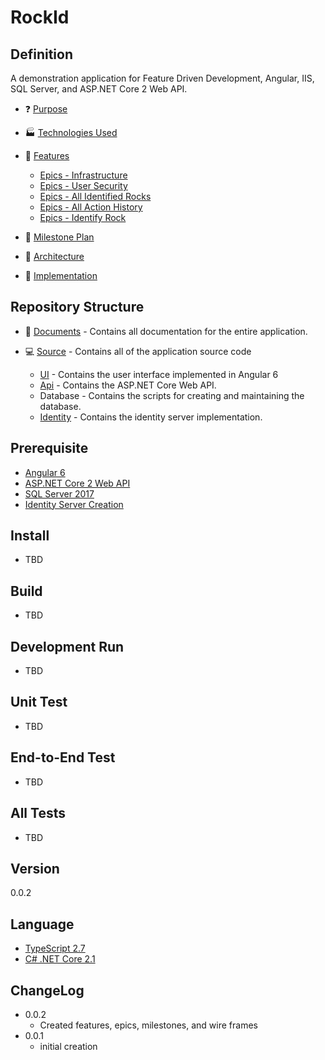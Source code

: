 RockId
======

Definition
----------

A demonstration application for Feature Driven Development, Angular, IIS, SQL Server, and ASP.NET Core 2 Web API.

- :question: [Purpose](Documents/PURPOSE.md)
- :factory: [Technologies Used](Documents/TECHNOLOGIES.md)
- :notebook_with_decorative_cover: [Features](Documents/FEATURES.md)

  - [Epics - Infrastructure](Documents/EPICS-INFRASTRUCTURE.md)
  - [Epics - User Security](Documents/EPICS-USER_SECURITY.md)
  - [Epics - All Identified Rocks](Documents/EPICS-ALL_ROCKS.md)
  - [Epics - All Action History](Documents/EPICS-ALL_ACTIONS.md)
  - [Epics - Identify Rock](Documents/EPICS-IDENTIFY_ROCK.md)

- :triangular_flag_on_post: [Milestone Plan](Documents/MILESTONES.md)
- :triangular_ruler: [Architecture](Documents/ARCHITECTURE.md)
- :construction_worker: [Implementation](Documents/IMPLEMENTATION.md)

Repository Structure
--------------------

- :memo: [Documents](Documents) - Contains all documentation for the entire application.
- :computer: [Source](Source) - Contains all of the application source code

  - [UI](Source/UI/rock-id) - Contains the user interface implemented in Angular 6
  - [Api](Source/Api) - Contains the ASP.NET Core Web API.
  - Database - Contains the scripts for creating and maintaining the database.
  - [Identity](Source/Identity) - Contains the identity server implementation.

Prerequisite
------------

- [Angular 6](https://angular.io/)
- [ASP.NET Core 2 Web API](https://docs.microsoft.com/en-us/aspnet/core/web-api/?view=aspnetcore-2.1)
- [SQL Server 2017](https://docs.microsoft.com/en-us/sql/sql-server/install/planning-a-sql-server-installation?view=sql-server-2017)
- [Identity Server Creation](Documents/IDENTITYSERVERCREATION.md)

Install
-------

- TBD

Build
-------

- TBD

Development Run
---------------

- TBD

Unit Test
---------

- TBD

End-to-End Test
---------------

- TBD

All Tests
---------

- TBD

Version
-------

0.0.2

Language
--------

- [TypeScript 2.7](https://www.typescriptlang.org/)
- [C# .NET Core 2.1](https://docs.microsoft.com/en-us/dotnet/core/)

ChangeLog
---------

- 0.0.2
  - Created features, epics, milestones, and wire frames
- 0.0.1
  - initial creation
